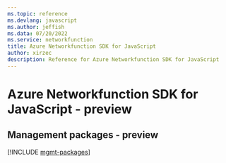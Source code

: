 ```yaml
---
ms.topic: reference
ms.devlang: javascript
ms.author: jeffish
ms.data: 07/20/2022
ms.service: networkfunction
title: Azure Networkfunction SDK for JavaScript
author: xirzec
description: Reference for Azure Networkfunction SDK for JavaScript
---
```

# Azure Networkfunction SDK for JavaScript - preview

## Management packages - preview
[!INCLUDE [mgmt-packages](networkfunction-mgmt-index.md)]

